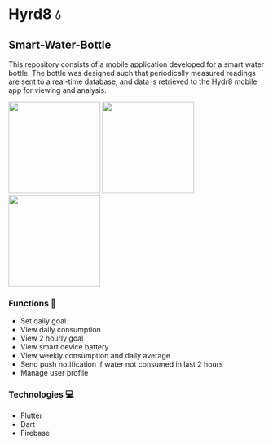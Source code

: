 # Hyrd8 💧
## Smart-Water-Bottle

This repository consists of a mobile application developed for a smart water bottle. The bottle was designed such that periodically measured readings are sent to a real-time database, and data is retrieved to the Hydr8 mobile app for viewing and analysis.

<img src="https://github.com/gavinbotheju/Smart-Water-Bottle/assets/140232759/57d11230-a8ae-4a99-b30d-498b89c85146" width="180"/>
<img src="https://github.com/gavinbotheju/Smart-Water-Bottle/assets/140232759/39338f4e-d217-4ae4-a300-31cc21a71748" width="180"/>
<img src=https://github.com/gavinbotheju/Smart-Water-Bottle/assets/140232759/92376de5-4540-45b1-9c55-4f1206cb8bec" width="180"/>

### Functions 📃
- Set daily goal
- View daily consumption
- View 2 hourly goal
- View smart device battery
- View weekly consumption and daily average
- Send push notification if water not consumed in last 2 hours
- Manage user profile

### Technologies 💻
- Flutter
- Dart
- Firebase
